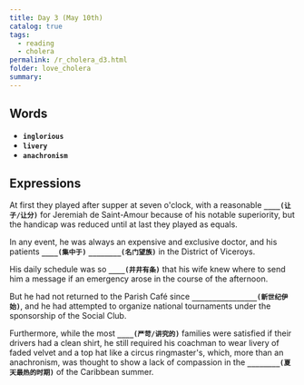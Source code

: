 ```yaml
---
title: Day 3 (May 10th)
catalog: true
tags: 
  - reading
  - cholera
permalink: /r_cholera_d3.html
folder: love_cholera
summary: 
---
```


## Words

-   <b data-toggle="tooltip" data-original-title="{{site.data.glossary.inglorious}}">`inglorious`</b>
-   <b data-toggle="tooltip" data-original-title="{{site.data.glossary.livery}}">`livery`</b>
-   <b data-toggle="tooltip" data-original-title="{{site.data.glossary.anachronism}}">`anachronism`</b>


## Expressions

At first they played after supper at seven o'clock, with a reasonable <b data-toggle="tooltip" data-original-title="{{site.data.answers.d3_a}}">`____(让子/让分)`</b> for Jeremiah de Saint-Amour because of his notable superiority, but the handicap was reduced until at last they played as equals.

In any event, he was always an expensive and exclusive doctor, and his patients <b data-toggle="tooltip" data-original-title="{{site.data.answers.d3_b}}">`____(集中于)`</b> <b data-toggle="tooltip" data-original-title="{{site.data.answers.d3_b2}}">`________(名门望族)`</b> in the District of Viceroys.

His daily schedule was so <b data-toggle="tooltip" data-original-title="{{site.data.answers.d3_c}}">`____(井井有条)`</b> that his wife knew where to send him a message if an emergency arose in the course of the afternoon.

But he had not returned to the Parish Café since <b data-toggle="tooltip" data-original-title="{{site.data.answers.d3_d}}">`________________(新世纪伊始)`</b>, and he had attempted to organize national tournaments under the sponsorship of the Social Club.

Furthermore, while the most <b data-toggle="tooltip" data-original-title="{{site.data.answers.d3_e}}">`____(严苛/讲究的)`</b> families were satisfied if their drivers had a clean shirt, he still required his coachman to wear livery of faded velvet and a top hat like a circus ringmaster's, which, more than an anachronism, was thought to show a lack of compassion in the <b data-toggle="tooltip" data-original-title="{{site.data.answers.d3_e2}}">`________(夏天最热的时期)`</b> of the Caribbean summer.




